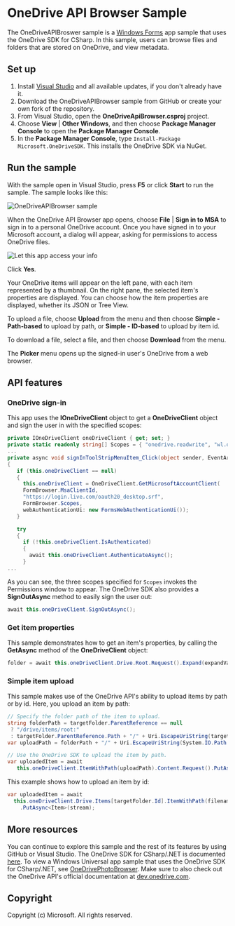 # OneDrive API Browser Sample

The OneDriveAPIBroswer sample is a [Windows Forms](https://msdn.microsoft.com/en-us/library/dd30h2yb(v=vs.110).aspx) app sample that uses the OneDrive SDK for CSharp. In this sample, users can browse files and folders that are stored on OneDrive, and view metadata.

## Set up

1. Install [Visual Studio](https://www.visualstudio.com/downloads/download-visual-studio-vs) and all available updates, if you don't already have it. 
2. Download the OneDriveAPIBrowser sample from GitHub or create your own fork of the repository.
3. From Visual Studio, open the **OneDriveApiBrowser.csproj** project.
3. Choose **View** | **Other Windows**, and then choose **Package Manager Console** to open the **Package Manager Console**. 
4. In the **Package Manager Console**, type `Install-Package Microsoft.OneDriveSDK`. This installs the OneDrive SDK via NuGet.

## Run the sample

With the sample open in Visual Studio, press **F5** or click **Start** to run the sample. The sample looks like this: 

![OneDriveAPIBrowser sample](https://github.com/mimisasouvanh/onedrive-sdk-csharp/blob/master/samples/OneDriveApiBrowser/images/OneDriveAPIBrowser.PNG)

When the OneDrive API Browser app opens, choose **File** | **Sign in to MSA** to sign in to a personal OneDrive account. Once you have signed in to your Microsoft account, a dialog will appear, asking for permissions to access OneDrive files.

![Let this app access your info](https://github.com/mimisasouvanh/onedrive-sdk-csharp/blob/master/samples/OneDriveApiBrowser/images/Permissions.PNG)

Click **Yes**. 

Your OneDrive items will appear on the left pane, with each item represented by a thumbnail. On the right pane, the selected item's properties are displayed. You can choose how the item properties are displayed, whether its JSON or Tree View.

To upload a file, choose **Upload** from the menu and then choose **Simple - Path-based** to upload by path, or **Simple - ID-based** to upload by item id.

To download a file, select a file, and then choose **Download** from the menu.

The **Picker** menu opens up the signed-in user's OneDrive from a web browser.

## API features

### OneDrive sign-in

This app uses the **IOneDriveClient** object to get a **OneDriveClient** object and sign the user in with the specified scopes:

```csharp
private IOneDriveClient oneDriveClient { get; set; }
private static readonly string[] Scopes = { "onedrive.readwrite", "wl.offline_access", "wl.signin" };
...
private async void signInToolStripMenuItem_Click(object sender, EventArgs e) 
{ 
   if (this.oneDriveClient == null) 
   { 
     this.oneDriveClient = OneDriveClient.GetMicrosoftAccountClient( 
     FormBrowser.MsaClientId, 
     "https://login.live.com/oauth20_desktop.srf", 
     FormBrowser.Scopes, 
     webAuthenticationUi: new FormsWebAuthenticationUi()); 
   } 

   try 
   { 
     if (!this.oneDriveClient.IsAuthenticated) 
     { 
       await this.oneDriveClient.AuthenticateAsync(); 
     } 
...
```

As you can see, the three scopes specified for `Scopes` invokes the Permissions window to appear. The OneDrive SDK also provides a **SignOutAsync** method to easily sign the user out:

```csharp
await this.oneDriveClient.SignOutAsync();
```

### Get item properties

This sample demonstrates how to get an item's properties, by calling the **GetAsync** method of the **OneDriveClient** object:

```csharp
folder = await this.oneDriveClient.Drive.Root.Request().Expand(expandValue).GetAsync();
```

### Simple item upload

This sample makes use of the OneDrive API's ability to upload items by path or by id. 
Here, you upload an item by path:
```csharp
// Specify the folder path of the item to upload.
string folderPath = targetFolder.ParentReference == null 
 ? "/drive/items/root:" 
 : targetFolder.ParentReference.Path + "/" + Uri.EscapeUriString(targetFolder.Name); 
var uploadPath = folderPath + "/" + Uri.EscapeUriString(System.IO.Path.GetFileName(filename)); 

// Use the OneDrive SDK to upload the item by path.
var uploadedItem = await 
   this.oneDriveClient.ItemWithPath(uploadPath).Content.Request().PutAsync<Item>(stream); 

```

This example shows how to upload an item by id:
```csharp
var uploadedItem = await 
  this.oneDriveClient.Drive.Items[targetFolder.Id].ItemWithPath(filename).Content.Request() 
    .PutAsync<Item>(stream); 
```

## More resources

You can continue to explore this sample and the rest of its features by using GitHub or Visual Studio. The OneDrive SDK for CSharp/.NET is documented [here](https://github.com/OneDrive/onedrive-sdk-csharp/blob/master/README.md). To view a Windows Universal app sample that uses the OneDrive SDK for CSharp/.NET, see [OneDrivePhotoBrowser](https://github.com/OneDrive/onedrive-sdk-csharp/tree/master/samples/OneDrivePhotoBrowser). Make sure to also check out the OneDrive API's official documentation at [dev.onedrive.com](https://dev.onedrive.com). 

## Copyright

Copyright (c) Microsoft. All rights reserved.
